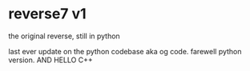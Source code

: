 # reverse7 v1
the original reverse, still in python

last ever update on the python codebase aka og code. farewell python version. AND HELLO C++

